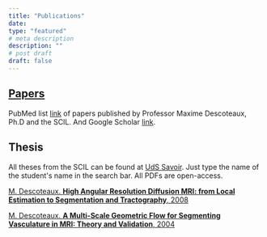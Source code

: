 ```yaml
---
title: "Publications"
date:
type: "featured"
# meta description
description: ""
# post draft
draft: false
---
```


## [Papers](https://pubmed.ncbi.nlm.nih.gov/?term=%22Descoteaux%20M.%22&sort=date)

PubMed list [link](https://pubmed.ncbi.nlm.nih.gov/?term=%22Descoteaux%20M.%22&sort=date) of papers published by Professor Maxime Descoteaux, Ph.D and the SCIL. And Google Scholar [link](https://scholar.google.com/citations?hl=en&user=ohzG9ScAAAAJ).


## Thesis

All theses from the SCIL can be found at [UdS Savoir](https://savoirs.usherbrooke.ca/). Just type the name of the student's name in the search bar. All PDFs are open-access. 

[M. Descoteaux. **High Angular Resolution Diffusion MRI: from Local Estimation to Segmentation and Tractography**, 2008](https://www.dropbox.com/scl/fi/st6cko2ik5qjauhcu6ftp/DescoteauxPhDthesis.pdf?rlkey=2ucpt5m4hhoyukn83zmbpohek&dl=0)

[M. Descoteaux. **A Multi-Scale Geometric Flow for Segmenting Vasculature in MRI: Theory and Validation**, 2004](https://www.dropbox.com/scl/fi/vyppfr47ryzn5pnqi3wce/descoteaux_msc.pdf?rlkey=239em5mk3rnjguldp4hfsz0nv&dl=0)
